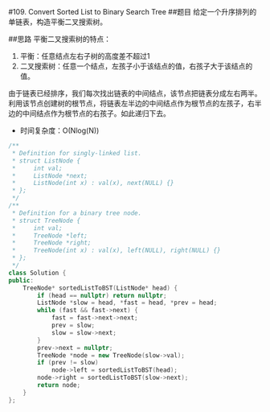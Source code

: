 #109. Convert Sorted List to Binary Search Tree
##题目
给定一个升序排列的单链表，构造平衡二叉搜索树。

##思路
平衡二叉搜索树的特点：

1. 平衡：任意结点左右子树的高度差不超过1
2. 二叉搜索树：任意一个结点，左孩子小于该结点的值，右孩子大于该结点的值。

由于链表已经排序，我们每次找出链表的中间结点，该节点把链表分成左右两半。利用该节点创建树的根节点，将链表左半边的中间结点作为根节点的左孩子，右半边的中间结点作为根节点的右孩子。如此递归下去。

 - 时间复杂度：O(Nlog(N))

```C++
/**
 * Definition for singly-linked list.
 * struct ListNode {
 *     int val;
 *     ListNode *next;
 *     ListNode(int x) : val(x), next(NULL) {}
 * };
 */
/**
 * Definition for a binary tree node.
 * struct TreeNode {
 *     int val;
 *     TreeNode *left;
 *     TreeNode *right;
 *     TreeNode(int x) : val(x), left(NULL), right(NULL) {}
 * };
 */
class Solution {
public:
    TreeNode* sortedListToBST(ListNode* head) {
        if (head == nullptr) return nullptr;
        ListNode *slow = head, *fast = head, *prev = head;
        while (fast && fast->next) {
            fast = fast->next->next;
            prev = slow;
            slow = slow->next;
        }
        prev->next = nullptr;
        TreeNode *node = new TreeNode(slow->val);
        if (prev != slow)
            node->left = sortedListToBST(head);
        node->right = sortedListToBST(slow->next);
        return node;
    }
};
```
